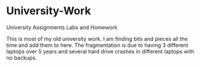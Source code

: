 # University-Work
University Assignments Labs and Homework


This is most of my old university work. I am finding bits and pieces all the time and add them to here. 
The fragmentation is due to having 3 different laptops over 5 years and several hard drive crashes in different laptops with no backups.


